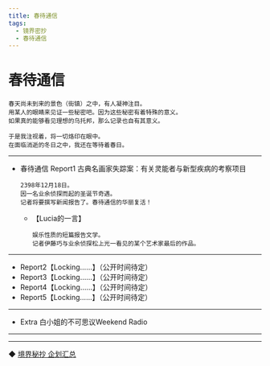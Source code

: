 ```yaml
---
title: 春待通信
tags:
  - 镜界密抄
  - 春待通信
---
```


# 春待通信


    春天尚未到来的景色（街镇）之中，有人凝神注目。
    用某人的眼睛来见证一些秘密吧。因为这些秘密有着特殊的意义。
    如果真的能够看见理想的乌托邦，那么记录也自有其意义。

    于是我注视着，将一切烙印在眼中。
    在面临消逝的冬日之中，我还在等待着春日。

---

- 春待通信 Report1 古典名画家失踪案：有关灵能者与新型疾病的考察项目


      2398年12月18日。
      因一名业余侦探而起的圣诞节奇遇。
      记者将要撰写新闻报告了。春待通信的华丽复活！


  - 【Lucia的一言】

        娱乐性质的短篇报告文学。
        记者伊藤巧与业余侦探松上光一看见的某个艺术家最后的作品。

---

- Report2【Locking……】（公开时间待定）
- Report3【Locking……】（公开时间待定）
- Report4【Locking……】（公开时间待定）
- Report5【Locking……】（公开时间待定）

---

- Extra 白小姐的不可思议Weekend Radio

---
---

◆ [境界秘抄 企划汇总](https://luciasnote.space/_posts/2020-12-24-%E9%95%9C%E5%AF%86/)
